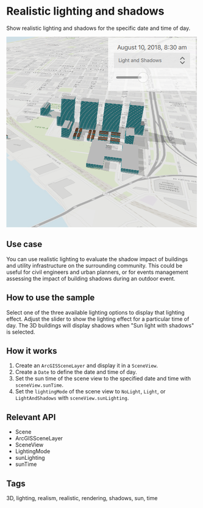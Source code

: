 # Realistic lighting and shadows
Show realistic lighting and shadows for the specific date and time of day.

![](screenshot.png)

## Use case
You can use realistic lighting to evaluate the shadow impact of buildings and utility infrastructure on the surrounding community. This could be useful for civil engineers and urban planners, or for events management assessing the impact of building shadows during an outdoor event.

## How to use the sample
Select one of the three available lighting options to display that lighting effect. Adjust the slider to show the lighting effect for a particular time of day. The 3D buildings will display shadows when "Sun light with shadows" is selected. 

## How it works
1. Create an `ArcGISSceneLayer` and display it in a `SceneView`.
2. Create a `Date` to define the date and time of day.
3. Set the sun time of the scene view to the specified date and time with `sceneView.sunTime`.
4. Set the `lightingMode` of the scene view to `NoLight`, `Light`, or `LightAndShadows` with `sceneView.sunLighting`.

## Relevant API
* Scene
* ArcGISSceneLayer
* SceneView
* LightingMode
* sunLighting
* sunTime

## Tags
3D, lighting, realism, realistic, rendering, shadows, sun, time
